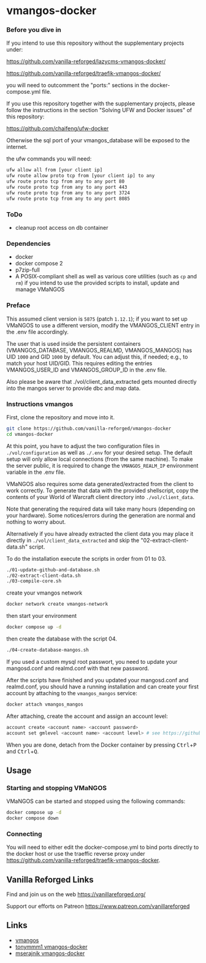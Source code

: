 # vmangos-docker

### Before you dive in

If you intend to use this repository without the supplementary projects under:

https://github.com/vanilla-reforged/lazycms-vmangos-docker/

https://github.com/vanilla-reforged/traefik-vmangos-docker/

you will need to outcomment the "ports:" sections in the docker-compose.yml file.

If you use this repository together with the supplementary projects, please follow the instructions in the section "Solving UFW and Docker issues" of this repository:

https://github.com/chaifeng/ufw-docker

Otherwise the sql port of your vmangos_database will be exposed to the internet.

the ufw commands you will need:

```sh
ufw allow all from [your client ip]
ufw route allow proto tcp from [your client ip] to any
ufw route proto tcp from any to any port 80
ufw route proto tcp from any to any port 443
ufw route proto tcp from any to any port 3724
ufw route proto tcp from any to any port 8085
```

### ToDo

- cleanup root access on db container

### Dependencies

+ docker
+ docker compose 2
+ p7zip-full
+ A POSIX-compliant shell as well as various core utilities (such as `cp` and
  `rm`) if you intend to use the provided scripts to install, update and manage
  VMaNGOS

### Preface

This assumed client version is `5875` (patch `1.12.1`); if you want to set up
VMaNGOS to use a different version, modify the VMANGOS_CLIENT entry in the .env file accordingly.

The user that is used inside the persistent containers (VMANGOS_DATABASE, VMANGOS_REALMD, VMANGOS_MANGOS) has UID `1000` and GID `1000` by
default. You can adjust this, if needed; e.g., to match your host UID/GID.
This requires editing the entries VMANGOS_USER_ID and VMANGOS_GROUP_ID in the .env file.

Also please be aware that ./vol/client_data_extracted gets mounted directly into the mangos server to provide dbc and map data.

### Instructions vmangos

First, clone the repository and move into it.

```sh
git clone https://github.com/vanilla-reforged/vmangos-docker
cd vmangos-docker
```

At this point, you have to adjust the two configuration files in `./vol/configuration` as
well as `./.env` for your desired setup. The default setup will
only allow local connections (from the same machine). To make the server
public, it is required to change the `VMANGOS_REALM_IP` environment variable
in the .env file.

VMaNGOS also requires some data generated/extracted from the client to work
correctly. To generate that data with the provided shellscript, copy
the contents of your World of Warcraft client directory into
`./vol/client_data`.

Note that generating the required data will take many hours (depending on your
hardware). Some notices/errors during the generation are normal and nothing to
worry about.

Alternatively if you have already extracted the client data you may place it directly
in `./vol/client_data_extracted` and skip the "02-extract-client-data.sh" script.

To do the installation execute the scripts in order from 01 to 03.

```sh
./01-update-github-and-database.sh
./02-extract-client-data.sh
./03-compile-core.sh
```

create your vmangos network

```sh
docker network create vmangos-network
```

then start your environment

```sh
docker compose up -d
```

then create the database with the script 04.

```sh
./04-create-database-mangos.sh
```

If you used a custom mysql root passwort, you need to update your mangosd.conf and realmd.conf with that new password.

After the scripts have finished and you updated your mangosd.conf and realmd.conf, you should have a running installation and
can create your first account by attaching to the `vmangos_mangos` service:

```sh
docker attach vmangos_mangos
```

After attaching, create the account and assign an account level:

```sh
account create <account name> <account password>
account set gmlevel <account name> <account level> # see https://github.com/vmangos/core/blob/79efe80ae39d94a5e52b71179583509b1df75899/src/shared/Common.h#L184-L191
```

When you are done, detach from the Docker container by pressing
<kbd>Ctrl</kbd>+<kbd>P</kbd> and <kbd>Ctrl</kbd>+<kbd>Q</kbd>.

## Usage

### Starting and stopping VMaNGOS

VMaNGOS can be started and stopped using the following commands:

```sh
docker compose up -d
docker compose down
```

### Connecting

You will need to either edit the docker-compose.yml to bind ports directly to the docker host or use the traeffic reverse proxy under https://github.com/vanilla-reforged/traefik-vmangos-docker.

## Vanilla Reforged Links

Find and join us on the web https://vanillareforged.org/

Support our efforts on Patreon https://www.patreon.com/vanillareforged

## Links

- [vmangos](https://github.com/vmangos/core)
- [tonymmm1 vmangos-docker](https://github.com/tonymmm1/vmangos-docker)
- [mserajnik vmangos-docker](https://github.com/mserajnik/vmangos-deploy)
